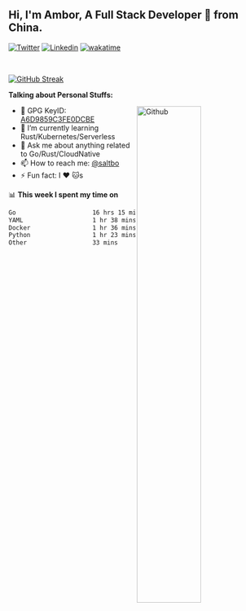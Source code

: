 ## Hi, I'm Ambor, A Full Stack Developer 🚀 from China.

[![Twitter](https://img.shields.io/badge/-saltbo-1ca0f1?style=flat&logo=twitter&logoColor=white)](https://twitter.com/rdsaltbo)
[![Linkedin](https://img.shields.io/badge/-saltbo-blue?style=flat&logo=Linkedin&logoColor=white)](https://www.linkedin.com/in/saltbo/)
[![wakatime](https://wakatime.com/badge/user/f82b1c77-faab-48cd-aef5-a12c0aff104b.svg)](https://wakatime.com/@f82b1c77-faab-48cd-aef5-a12c0aff104b)

&nbsp;  

[![GitHub Streak](http://github-readme-streak-stats.herokuapp.com?user=saltbo&hide_border=true&date_format=M%20j%5B%2C%20Y%5D)](https://git.io/streak-stats)

**Talking about Personal Stuffs:**
<!-- Any image aligned to the right. Beware the width  -->
<img width="50%" align="right" alt="Github" src="https://raw.githubusercontent.com/saltbo/saltbo/master/images/git-header.svg" />

- 🤘 GPG KeyID: [A6D9859C3FE0DCBE](https://saltbo.cn/pgp_keys.asc)
- 🌱 I’m currently learning Rust/Kubernetes/Serverless
- 💬 Ask me about anything related to Go/Rust/CloudNative
- 📫 How to reach me: [@saltbo](https://t.me/saltbo)
- ⚡ Fun fact: I :heart: :cat:s


📊 **This week I spent my time on**
<!--START_SECTION:waka-->

```txt
Go                     16 hrs 15 mins  █████████████████▒░░░░░░░   69.52 %
YAML                   1 hr 38 mins    █▓░░░░░░░░░░░░░░░░░░░░░░░   06.99 %
Docker                 1 hr 36 mins    █▓░░░░░░░░░░░░░░░░░░░░░░░   06.91 %
Python                 1 hr 23 mins    █▒░░░░░░░░░░░░░░░░░░░░░░░   05.98 %
Other                  33 mins         ▓░░░░░░░░░░░░░░░░░░░░░░░░   02.41 %
```

<!--END_SECTION:waka-->
